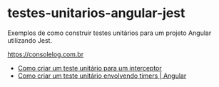 # testes-unitarios-angular-jest
Exemplos de como construir testes unitários para um projeto Angular
utilizando Jest.

https://consolelog.com.br

* [Como criar um teste unitário para um interceptor](https://consolelog.com.br/como-criar-um-teste-unitario-para-um-interceptor-angular)
* [Como criar um teste unitário  envolvendo timers | Angular](https://consolelog.com.br/como-criar-um-teste-unitario-envolvendo-timers-angular)
